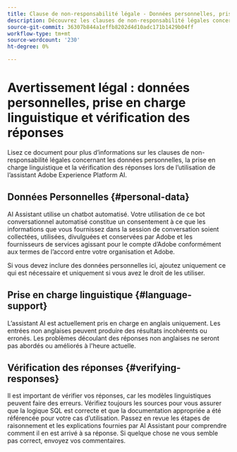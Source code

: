 ```yaml
---
title: Clause de non-responsabilité légale - Données personnelles, prise en charge linguistique et vérification des réponses
description: Découvrez les clauses de non-responsabilité légales concernant les données personnelles, l’assistance linguistique et la vérification des réponses lors de l’utilisation de l’assistant AI.
source-git-commit: 36307b844a1effb8202d4d10adc171b1429b04ff
workflow-type: tm+mt
source-wordcount: '230'
ht-degree: 0%

---
```


# Avertissement légal : données personnelles, prise en charge linguistique et vérification des réponses

Lisez ce document pour plus d’informations sur les clauses de non-responsabilité légales concernant les données personnelles, la prise en charge linguistique et la vérification des réponses lors de l’utilisation de l’assistant Adobe Experience Platform AI.

## Données Personnelles {#personal-data}

AI Assistant utilise un chatbot automatisé. Votre utilisation de ce bot conversationnel automatisé constitue un consentement à ce que les informations que vous fournissez dans la session de conversation soient collectées, utilisées, divulguées et conservées par Adobe et les fournisseurs de services agissant pour le compte d’Adobe conformément aux termes de l’accord entre votre organisation et Adobe.

Si vous devez inclure des données personnelles ici, ajoutez uniquement ce qui est nécessaire et uniquement si vous avez le droit de les utiliser.

## Prise en charge linguistique {#language-support}

L’assistant AI est actuellement pris en charge en anglais uniquement. Les entrées non anglaises peuvent produire des résultats incohérents ou erronés. Les problèmes découlant des réponses non anglaises ne seront pas abordés ou améliorés à l&#39;heure actuelle.

## Vérification des réponses {#verifying-responses}

Il est important de vérifier vos réponses, car les modèles linguistiques peuvent faire des erreurs. Vérifiez toujours les sources pour vous assurer que la logique SQL est correcte et que la documentation appropriée a été référencée pour votre cas d’utilisation. Passez en revue les étapes de raisonnement et les explications fournies par AI Assistant pour comprendre comment il en est arrivé à sa réponse. Si quelque chose ne vous semble pas correct, envoyez vos commentaires.